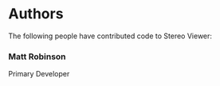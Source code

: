 Authors
=======

The following people have contributed code to Stereo Viewer:

### Matt Robinson
Primary Developer
